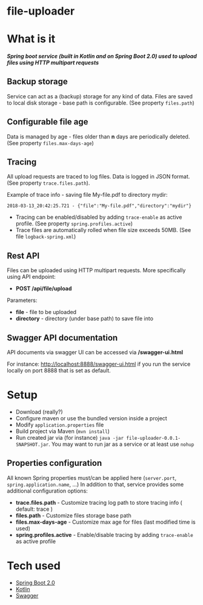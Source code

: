 # file-uploader

# What is it

##### Spring boot service (built in Kotlin and on Spring Boot 2.0) used to upload files using HTTP multipart requests

## Backup storage

Service can act as a (backup) storage for any kind of data. Files are saved to local disk storage - base path is configurable.
(See property `files.path`)

## Configurable file age

Data is managed by age - files older than **n** days are periodically deleted. (See property `files.max-days-age`)

## Tracing

All upload requests are traced to log files. Data is logged in JSON format. (See property `trace.files.path`).

Example of trace info - saving file My-file.pdf to directory mydir:

``
  2018-03-13_20:42:25.721 - {"file":"My-file.pdf","directory":"mydir"}
``

- Tracing can be enabled/disabled by adding `trace-enable` as active profile. (See property `spring.profiles.active`)
- Trace files are automatically rolled when file size exceeds 50MB.  (See file `logback-spring.xml`)

## Rest API

Files can be uploaded using HTTP multipart requests. More specifically using API endpoint:

- **POST /api/file/upload**

Parameters:

- __file__ - file to be uploaded
- __directory__ - directory (under base path) to save file into

## Swagger API documentation

API documents via swagger UI can be accessed via **/swagger-ui.html**

For instance: [http://localhost:8888/swagger-ui.html](http://localhost:8888/swagger-ui.html) if you run the service locally on port 8888 that is set as default.

# Setup

- Download (really?)
- Configure maven or use the bundled version inside a project
- Modify `application.properties` file
- Build project via Maven (`mvn install`)
- Run created jar via (for instance) `java -jar file-uploader-0.0.1-SNAPSHOT.jar`. 
You may want to run jar as a service or at least use `nohup`

## Properties configuration

All known Spring properties must/can be applied here (`server.port`, `spring.application.name`, ...) In addition to that,
service provides some additional configuration options:

- **trace.files.path** - Customize tracing log path to store tracing info ( default: trace )
- **files.path** - Customize files storage base path 
- **files.max-days-age** - Customize max age for files (last modified time is used)
- **spring.profiles.active** - Enable/disable tracing by adding `trace-enable` as active profile

# Tech used

- [Spring Boot 2.0](https://projects.spring.io/spring-boot/)
- [Kotlin](https://kotlinlang.org/)
- [Swagger](https://swagger.io/)
